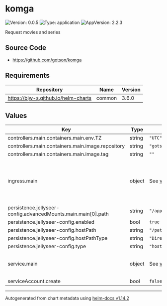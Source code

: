 # komga

![Version: 0.0.5](https://img.shields.io/badge/Version-0.0.5-informational?style=flat-square) ![Type: application](https://img.shields.io/badge/Type-application-informational?style=flat-square) ![AppVersion: 2.2.3](https://img.shields.io/badge/AppVersion-2.2.3-informational?style=flat-square)

Request movies and series

## Source Code

* <https://github.com/gotson/komga>

## Requirements

| Repository | Name | Version |
|------------|------|---------|
| https://bjw-s.github.io/helm-charts | common | 3.6.0 |

## Values

| Key | Type | Default | Description |
|-----|------|---------|-------------|
| controllers.main.containers.main.env.TZ | string | `"UTC"` |  |
| controllers.main.containers.main.image.repository | string | `"gotson/komga"` |  |
| controllers.main.containers.main.image.tag | string | `""` |  |
| ingress.main | object | See [values.yaml](./values.yaml) | Enable and configure ingress settings for the chart under this key. |
| persistence.jellyseer-config.advancedMounts.main.main[0].path | string | `"/app/config"` |  |
| persistence.jellyseer-config.enabled | bool | `true` |  |
| persistence.jellyseer-config.hostPath | string | `"/path/to/your/config/komga"` |  |
| persistence.jellyseer-config.hostPathType | string | `"DirectoryOrCreate"` |  |
| persistence.jellyseer-config.type | string | `"hostPath"` |  |
| service.main | object | See [values.yaml](./values.yaml) | Configures service settings for the chart. |
| serviceAccount.create | bool | `false` |  |

----------------------------------------------
Autogenerated from chart metadata using [helm-docs v1.14.2](https://github.com/norwoodj/helm-docs/releases/v1.14.2)
